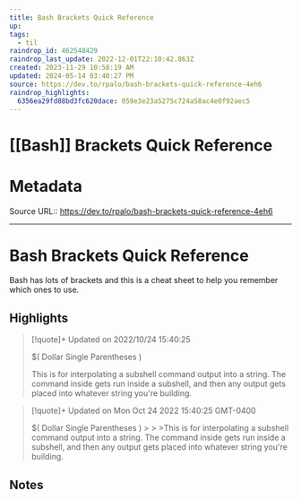 ```yaml
---
title: Bash Brackets Quick Reference
up: 
tags:
  - til
raindrop_id: 462548429
raindrop_last_update: 2022-12-01T22:10:42.863Z
created: 2023-11-29 10:58:19 AM
updated: 2024-05-14 03:40:27 PM
source: https://dev.to/rpalo/bash-brackets-quick-reference-4eh6
raindrop_highlights:
  6356ea29fd88bd3fc620dace: 059e3e23a5275c724a58ac4e0f92aec5
---
```

# [[Bash]] Brackets Quick Reference


# Metadata
Source URL:: https://dev.to/rpalo/bash-brackets-quick-reference-4eh6


---
# Bash Brackets Quick Reference

Bash has lots of brackets and this is a cheat sheet to help you remember which ones to use.

## Highlights

> [!quote]+ Updated on 2022/10/24 15:40:25
> 
> $( Dollar Single Parentheses )
> 
> 
> This is for interpolating a subshell command output into a string. The command inside gets run inside a subshell, and then any output gets placed into whatever string you're building.

> [!quote]+ Updated on Mon Oct 24 2022 15:40:25 GMT-0400
> 
> $( Dollar Single Parentheses )
&gt;
&gt;
&gt;This is for interpolating a subshell command output into a string. The command inside gets run inside a subshell, and then any output gets placed into whatever string you&#39;re building.
## Notes

